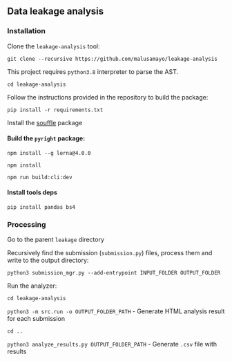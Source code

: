 ## Data leakage analysis

### Installation

Clone the `leakage-analysis` tool:

`git clone --recursive https://github.com/malusamayo/leakage-analysis`

This project requires `python3.8` interpreter to parse the AST.

`cd leakage-analysis`

Follow the instructions provided in the repository to build the package:


`pip install -r requirements.txt`

Install the [souffle](https://souffle-lang.github.io/install) package

#### Build the `pyright` package:

`npm install --g lerna@4.0.0`

`npm install`

`npm run build:cli:dev`

#### Install tools deps

`pip install pandas bs4`

### Processing

Go to the parent `leakage` directory

Recursively find the submission (`submission.py`) files, process them and write to the output directory:

`python3 submission_mgr.py --add-entrypoint INPUT_FOLDER OUTPUT_FOLDER`

Run the analyzer:

`cd leakage-analysis`

`python3 -m src.run -o OUTPUT_FOLDER_PATH` - Generate HTML analysis result for each submission

`cd ..`

`python3 analyze_results.py OUTPUT_FOLDER_PATH` - Generate `.csv` file with results
